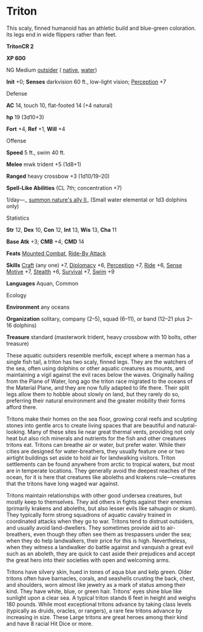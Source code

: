 # Triton

This scaly, finned humanoid has an athletic build and blue-green coloration. Its legs end in wide flippers rather than feet.

**TritonCR 2**

**XP 600**

NG Medium [outsider](monsters/creatureTypes.md#_outsider) ( [native](monsters/creatureTypes.md#_native-subtype), [water](monsters/creatureTypes.md#_water-subtype))

**Init** +0; **Senses** darkvision 60 ft., low-light vision; [Perception](additionalMonsters/../skills/perception.md#_perception) +7

Defense

**AC** 14, touch 10, flat-footed 14 (+4 natural)

**hp** 19 (3d10+3)

**Fort** +4, **Ref** +1, **Will** +4

Offense

**Speed** 5 ft., swim 40 ft.

**Melee** mwk trident +5 (1d8+1)

**Ranged** heavy crossbow +3 (1d10/19–20)

**Spell-Like Abilities** (CL 7th; concentration +7)

1/day—_ [summon nature's ally II](additionalMonsters/../spells/summonNatureSAlly.md#_summon-nature-s-ally-ii)_ (Small water elemental or 1d3 dolphins only)

Statistics

**Str** 12, **Dex** 10, **Con** 12, **Int** 13, **Wis** 13, **Cha** 11

**Base Atk** +3; **CMB** +4; **CMD** 14

**Feats** [Mounted Combat](additionalMonsters/../feats.md#_mounted-combat), [Ride-By Attack](additionalMonsters/../feats.md#_ride-by-attack)

**Skills** [Craft](additionalMonsters/../skills/craft.md#_craft) (any one) +7, [Diplomacy](additionalMonsters/../skills/diplomacy.md#_diplomacy) +6, [Perception](additionalMonsters/../skills/perception.md#_perception) +7, [Ride](additionalMonsters/../skills/ride.md#_ride) +6, [Sense Motive](additionalMonsters/../skills/senseMotive.md#_sense-motive) +7, [Stealth](additionalMonsters/../skills/stealth.md#_stealth) +6, [Survival](additionalMonsters/../skills/survival.md#_survival) +7, [Swim](additionalMonsters/../skills/swim.md#_swim) +9

**Languages** Aquan, Common

Ecology

**Environment** any oceans

**Organization** solitary, company (2–5), squad (6–11), or band (12–21 plus 2–16 dolphins)

**Treasure** standard (masterwork trident, heavy crossbow with 10 bolts, other treasure)

These aquatic outsiders resemble merfolk, except where a merman has a single fish tail, a triton has two scaly, finned legs. They are the watchers of the sea, often using dolphins or other aquatic creatures as mounts, and maintaining a vigil against the evil races below the waves. Originally hailing from the Plane of Water, long ago the triton race migrated to the oceans of the Material Plane, and they are now fully adapted to life there. Their split legs allow them to hobble about slowly on land, but they rarely do so, preferring their natural environment and the greater mobility their forms afford there.

Tritons make their homes on the sea floor, growing coral reefs and sculpting stones into gentle arcs to create living spaces that are beautiful and natural-looking. Many of these sites lie near great thermal vents, providing not only heat but also rich minerals and nutrients for the fish and other creatures tritons eat. Tritons can breathe air or water, but prefer water. While their cities are designed for water-breathers, they usually feature one or two airtight buildings set aside to hold air for landwalking visitors. Triton settlements can be found anywhere from arctic to tropical waters, but most are in temperate locations. They generally avoid the deepest reaches of the ocean, for it is here that creatures like aboleths and krakens rule—creatures that the tritons have long waged war against.

Tritons maintain relationships with other good undersea creatures, but mostly keep to themselves. They aid others in fights against their enemies (primarily krakens and aboleths, but also lesser evils like sahuagin or skum). They typically form strong squadrons of aquatic cavalry trained in coordinated attacks when they go to war. Tritons tend to distrust outsiders, and usually avoid land-dwellers. They sometimes provide aid to air-breathers, even though they often see them as trespassers under the sea; when they do help landwalkers, their price for this is high. Nevertheless, when they witness a landwalker do battle against and vanquish a great evil such as an aboleth, they are quick to cast aside their prejudices and accept the great hero into their societies with open and welcoming arms.

Tritons have silvery skin, hued in tones of aqua blue and kelp green. Older tritons often have barnacles, corals, and seashells crusting the back, chest, and shoulders, worn almost like jewelry as a mark of status among their kind. They have white, blue, or green hair. Tritons' eyes shine blue like sunlight upon a clear sea. A typical triton stands 6 feet in height and weighs 180 pounds. While most exceptional tritons advance by taking class levels (typically as druids, oracles, or rangers), a rare few tritons advance by increasing in size. These Large tritons are great heroes among their kind and have 8 racial Hit Dice or more.

